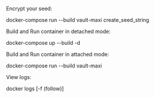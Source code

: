 Encrypt your seed:

docker-compose run --build vault-maxi create_seed_string


Build and Run container in detached mode:

docker-compose up --build -d


Build and Run container in attached mode:

docker-compose run --build vault-maxi


View logs:

docker logs [-f (follow)] <container name or id>
